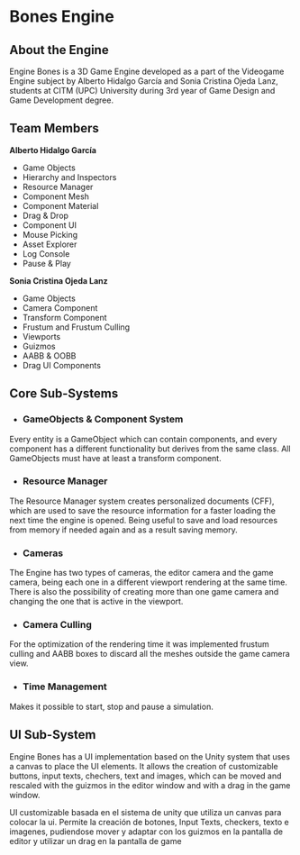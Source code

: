 # Bones Engine 

## About the Engine

Engine Bones is a 3D Game Engine developed as a part of the Videogame Engine subject by Alberto Hidalgo García and Sonia Cristina Ojeda Lanz, students at CITM (UPC) University during 3rd year of Game Design and Game Development degree. 

## Team Members

**Alberto Hidalgo García**

* Game Objects 
* Hierarchy and Inspectors
* Resource Manager
* Component Mesh 
* Component Material 
* Drag & Drop 
* Component UI 
* Mouse Picking
* Asset Explorer
* Log Console
* Pause & Play 

**Sonia Cristina Ojeda Lanz**

* Game Objects
* Camera Component
* Transform Component
* Frustum and Frustum Culling 
* Viewports 
* Guizmos 
* AABB & OOBB
* Drag UI Components 

## Core Sub-Systems 

*  ### GameObjects & Component System 

Every entity is a GameObject which can contain components, and every component has a different functionality but derives from the same class. All GameObjects must have at least a transform component.  

* ### Resource Manager 

The Resource Manager system creates personalized documents (CFF), which are used to save the resource information for a faster loading the next time the engine is opened. Being useful to save and load resources from memory if needed again and as a result saving memory. 

* ### Cameras 

The Engine has two types of cameras, the editor camera and the game camera, being each one in a different viewport rendering at the same time. There is also the possibility of creating more than one game camera and changing the one that is active in the viewport. 

* ### Camera Culling 
For the optimization of the rendering time it was implemented frustum culling and AABB boxes to discard all the meshes outside the game camera view. 

* ### Time Management 

Makes it possible to start, stop and pause a simulation. 

## UI Sub-System 

Engine Bones has a UI implementation based on the Unity system that uses a canvas to place the UI elements. It allows the creation of customizable buttons, input texts, chechers, text and images, which can be moved and rescaled with the guizmos in the editor window and with a drag in the game window. 

UI customizable basada en el sistema de unity que utiliza un canvas para colocar la ui. Permite la creación de botones, Input Texts, checkers, texto e imagenes, pudiendose mover y adaptar con los guizmos en la pantalla de editor y utilizar un drag en la pantalla de game 



